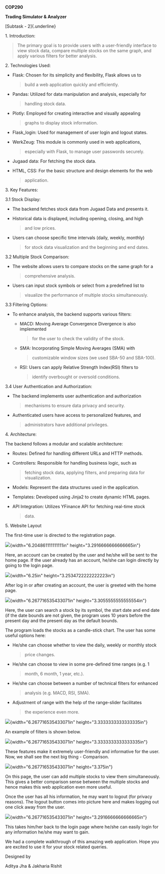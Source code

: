 **COP290**

**Trading Simulator & Analyzer**

[Subtask - 2]{.underline}

1\. Introduction:

> The primary goal is to provide users with a user-friendly interface to
> view stock data, compare multiple stocks on the same graph, and apply
> various filters for better analysis.

2\. Technologies Used:

-   Flask: Chosen for its simplicity and flexibility, Flask allows us to
    > build a web application quickly and efficiently.

-   Pandas: Utilized for data manipulation and analysis, especially for
    > handling stock data.

-   Plotly: Employed for creating interactive and visually appealing
    > graphs to display stock information.

-   Flask\_login: Used for management of user login and logout states.

-   WerkZeug: This module is commonly used in web applications,
    > especially with Flask, to manage user passwords securely.

-   Jugaad data: For fetching the stock data.

-   HTML, CSS: For the basic structure and design elements for the web
    > application.

3\. Key Features:

3.1 Stock Display:

-   The backend fetches stock data from Jugaad Data and presents it.

-   Historical data is displayed, including opening, closing, and high
    > and low prices.

-   Users can choose specific time intervals (daily, weekly, monthly)
    > for stock data visualization and the beginning and end dates.

3.2 Multiple Stock Comparison:

-   The website allows users to compare stocks on the same graph for a
    > comprehensive analysis.

-   Users can input stock symbols or select from a predefined list to
    > visualize the performance of multiple stocks simultaneously.

3.3 Filtering Options:

-   To enhance analysis, the backend supports various filters:

    -   MACD: Moving Average Convergence Divergence is also implemented
        > for the user to check the validity of the stock.

    -   SMA: Incorporating Simple Moving Averages (SMA) with
        > customizable window sizes (we used SBA-50 and SBA-100).

    -   RSI: Users can apply Relative Strength Index(RSI) filters to
        > identify overbought or oversold conditions.

3.4 User Authentication and Authorization:

-   The backend implements user authentication and authorization
    > mechanisms to ensure data privacy and security.

-   Authenticated users have access to personalized features, and
    > administrators have additional privileges.

4\. Architecture:

The backend follows a modular and scalable architecture:

-   Routes: Defined for handling different URLs and HTTP methods.

-   Controllers: Responsible for handling business logic, such as
    > fetching stock data, applying filters, and preparing data for
    > visualization.

-   Models: Represent the data structures used in the application.

-   Templates: Developed using Jinja2 to create dynamic HTML pages.

-   API Integration: Utilizes YFinance API for fetching real-time stock
    > data.

5\. Website Layout

The first-time user is directed to the registration page.

![](.//media/image3.png){width="6.204861111111111in"
height="3.2916666666666665in"}

Here, an account can be created by the user and he/she will be sent to
the home page. If the user already has an account, he/she can login
directly by going to the login page.

![](.//media/image5.png){width="6.25in" height="3.2534722222222223in"}

After log in or after creating an account, the user is greeted with the
home page.

![](.//media/image7.png){width="6.267716535433071in"
height="3.3055555555555554in"}

Here, the user can search a stock by its symbol, the start date and end
date (if the date bounds are not given, the program uses 10 years before
the present day and the present day as the default bounds.

The program loads the stocks as a candle-stick chart. The user has some
useful options here:

-   He/she can choose whether to view the daily, weekly or monthly stock
    > price changes.

-   He/she can choose to view in some pre-defined time ranges (e.g. 1
    > month, 6 month, 1 year, etc.).

-   He/she can choose between a number of technical filters for enhanced
    > analysis (e.g. MACD, RSI, SMA).

-   Adjustment of range with the help of the range-slider facilitates
    > the experience even more.

![](.//media/image1.png){width="6.267716535433071in"
height="3.3333333333333335in"}

An example of filters is shown below.

![](.//media/image6.png){width="6.267716535433071in"
height="3.3333333333333335in"}

These features make it extremely user-friendly and informative for the
user. Now, we shall see the next big thing - Comparison.

![](.//media/image4.png){width="6.267716535433071in" height="3.375in"}

On this page, the user can add multiple stocks to view them
simultaneously. This gives a better comparison sense between the
multiple stocks and hence makes this web application even more useful.

Once the user has all his information, he may want to logout (for
privacy reasons). The logout button comes into picture here and makes
logging out one click away from the user.

![](.//media/image2.png){width="6.267716535433071in"
height="3.2916666666666665in"}

This takes him/her back to the login page where he/she can easily login
for any information he/she may want to gain.

We had a complete walkthrough of this amazing web application. Hope you
are excited to use it for your stock related queries.

Designed by

Aditya Jha & Jakharia Rishit
